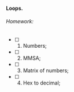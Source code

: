 #### Loops.

###### Homework:

- [ ] 01. Numbers;
- [ ] 02. MMSA;
- [ ] 03. Matrix of numbers;
- [ ] 04. Hex to decimal;